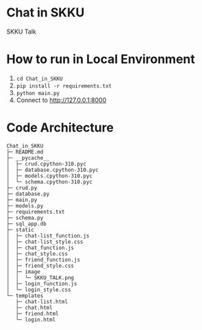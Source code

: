 # Chat in SKKU
SKKU Talk


# How to run in Local Environment
1. ``` cd Chat_in_SKKU ```
2. ```pip install -r requirements.txt```
3. ```python main.py```
4. Connect to http://127.0.0.1:8000

# Code Architecture
```
Chat_in_SKKU
├─ README.md
├─ __pycache__
│  ├─ crud.cpython-310.pyc
│  ├─ database.cpython-310.pyc
│  ├─ models.cpython-310.pyc
│  └─ schema.cpython-310.pyc
├─ crud.py
├─ database.py
├─ main.py
├─ models.py
├─ requirements.txt
├─ schema.py
├─ sql_app.db
├─ static
│  ├─ chat-list_function.js
│  ├─ chat-list_style.css
│  ├─ chat_function.js
│  ├─ chat_style.css
│  ├─ friend_function.js
│  ├─ friend_style.css
│  ├─ image
│  │  └─ SKKU_TALK.png
│  ├─ login_function.js
│  └─ login_style.css
└─ templates
   ├─ chat-list.html
   ├─ chat.html
   ├─ friend.html
   └─ login.html

```